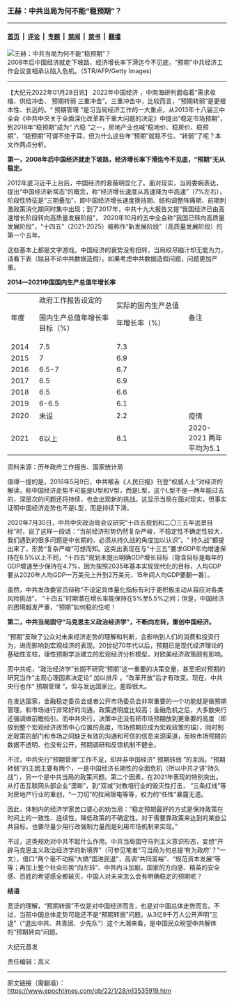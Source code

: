 ### 王赫：中共当局为何不能“稳预期”？

---

#### [首页](../../../..?n13535919) &nbsp;|&nbsp; [评论](../../../../../epoch-comment?n13535919) &nbsp;|&nbsp; [专题](../../../../../epoch-special?n13535919) &nbsp;|&nbsp; [禁闻](../../../../../epoch-news?n13535919) &nbsp;|&nbsp; [禁书](../../../../../books?n13535919) &nbsp;|&nbsp; [翻墙](https://github.com/gfw-breaker/nogfw/blob/master/README.md?n13535919)


<div><img alt="王赫：中共当局为何不能“稳预期”？" class="attachment-djy_600_400 size-djy_600_400 wp-post-image" src="https://i.epochtimes.com/assets/uploads/2022/01/id13535948-GettyImages-1074493240-600x371.jpeg"/>
<div class="caption">
 2008年后中国经济就走下坡路，经济增长率下滑迄今不见底，“预期”中共经济工作会议变相承认陷入危机。（STR/AFP/Getty Images)
</div></div><hr/><div class="post_content" id="artbody" itemprop="articleBody">
 <!-- article content begin -->
 <p>
  【大纪元2022年01月28日讯】
  <ok href="https://www.epochtimes.com/gb/tag/2022%E5%B9%B4%E4%B8%AD%E5%9B%BD%E7%BB%8F%E6%B5%8E.html">
   2022年中国经济
  </ok>
  ，中南海研判面临着“需求收缩、供给冲击、
  <ok href="https://www.epochtimes.com/gb/tag/%E9%A2%84%E6%9C%9F%E8%BD%AC%E5%BC%B1.html">
   预期转弱
  </ok>
  三重冲击”。三重冲击中，比较而言，“预期转弱”是更根本性、长远的。“
  <ok href="https://www.epochtimes.com/gb/tag/%E9%A2%84%E6%9C%9F%E7%AE%A1%E7%90%86.html">
   预期管理
  </ok>
  ”是习当局经济工作的一大重点，从2013年十八届三中全会《中共中央关于全面深化改革若干重大问题的决定》中提出“稳定市场预期”，到2018年“稳预期”成为“
  <ok href="https://www.epochtimes.com/gb/tag/%E5%85%AD%E7%A8%B3.html">
   六稳
  </ok>
  ”之一，房地产业也喊“稳地价、稳房价、稳预期”，“稳预期”可谓不绝于耳，但为什么这些年“预期”就稳不住、“转弱”了呢？本文作两点分析。
 </p>
 <p>
  <strong>
   第一，2008年后中国经济就走下坡路，经济增长率下滑迄今不见底，“预期”无从稳定。
  </strong>
 </p>
 <p>
  2012年底习近平上台后，中国经济的衰蔽明显化了。面对现实，当局委婉表达，提出“中国经济新常态”的概念，称“经济增长速度从高速降为中高速”（7%左右），阶段性特征是“三期叠加”，即中国经济增长速度换挡期、结构调整阵痛期、前期刺激政策消化期同时集中出现；到了2017年，中共十九大报告又提“我国经济已由高速增长阶段转向高质量发展阶段”， 2020年10月的五中全会称“我国已转向高质量发展阶段”，“十四五”（2021-2025）被称作“新发展阶段”（高质量发展阶段）的第一个五年。
 </p>
 <p>
  这些基本上都是文字游戏。中国经济的衰势没有扭转，当局绞尽脑汁却无能为力，请看下表（姑且不论中共数据造假）。如果考虑中共数据造假问题，问题更加严重。
 </p>
 <p>
  <strong>
   2014—2021中国国内生产总值年增长率
  </strong>
 </p>
 <table>
  <tbody>
   <tr>
    <td width="54">
     年度
    </td>
    <td width="236">
     政府工作报告设定的
     <p>
      国内生产总值年增长率目标（%）
     </p>
    </td>
    <td width="217">
     实际的国内生产总值
     <p>
      年增长率（%）
     </p>
    </td>
    <td width="98">
     备注
    </td>
   </tr>
   <tr>
    <td width="54">
     2014
    </td>
    <td width="236">
     7.5
    </td>
    <td width="217">
     7.3
    </td>
    <td width="98">
    </td>
   </tr>
   <tr>
    <td width="54">
     2015
    </td>
    <td width="236">
     7
    </td>
    <td width="217">
     6.9
    </td>
    <td width="98">
    </td>
   </tr>
   <tr>
    <td width="54">
     2016
    </td>
    <td width="236">
     6.5-7
    </td>
    <td width="217">
     6.7
    </td>
    <td width="98">
    </td>
   </tr>
   <tr>
    <td width="54">
     2017
    </td>
    <td width="236">
     6.5
    </td>
    <td width="217">
     6.9
    </td>
    <td width="98">
    </td>
   </tr>
   <tr>
    <td width="54">
     2018
    </td>
    <td width="236">
     6.5
    </td>
    <td width="217">
     6.6
    </td>
    <td width="98">
    </td>
   </tr>
   <tr>
    <td width="54">
     2019
    </td>
    <td width="236">
     6-6.5
    </td>
    <td width="217">
     6.1
    </td>
    <td width="98">
    </td>
   </tr>
   <tr>
    <td width="54">
     2020
    </td>
    <td width="236">
     未设
    </td>
    <td width="217">
     2.2
    </td>
    <td width="98">
     疫情
    </td>
   </tr>
   <tr>
    <td width="54">
     2021
    </td>
    <td width="236">
     6以上
    </td>
    <td width="217">
     8.1
    </td>
    <td width="98">
     2020-2021 两年平均为5.1
    </td>
   </tr>
  </tbody>
 </table>
 <p>
  资料来源：历年政府工作报告、国家统计局
 </p>
 <p>
  值得一提的是，2016年5月9日，中共喉舌《人民日报》刊登“权威人士”对经济的解读，称中国经济走势不可能是U型和V型，而是L型，这个L型不是一两年能过去的，深层次的问题还将持续，也会出现新的挑战。这显示当局在面对现实，但事实证明中国经济走势也不是L型，而是持续下滑。
 </p>
 <p>
  2020年7月30日，中共中央政治局会议研究“十四五规划和二〇三五年远景目标”时，说了这样一段话：“当前经济形势仍然复杂严峻，不稳定性不确定性较大，我们遇到的很多问题是中长期的，必须从持久战的角度加以认识”。“ 持久战”都提出来了，形势“复杂严峻”可想而知。这突出表现在与“十三五”要求GDP年均增速保持在6.5%以上不同，“十四五”规划未提出明确GDP增长目标（隐含目标是每年的GDP增速至少保持在4.7%，因为按照2035年基本实现现代化的目标，人均GDP要从2020年人均GDP一万美元上升到2万美元，15年间人均GDP要翻一番）。
 </p>
 <p>
  虽然，中共发改委官员辩称“不设定具体量化指标有利于更积极主动从容应对各类风险挑战”， “十四五”时期潜在增长率能保持在5%至5.5%之间；但是，中国经济的困境越发严重，“预期”如何稳的住呢！
 </p>
 <p>
  <strong>
   第二，中共当局固守“马克思主义政治经济学”，不断向左转，重创中国经济。
  </strong>
 </p>
 <p>
  “预期”反映了公众对未来经济走势的理解和判断，会影响到人们的消费和投资行为，进而影响到宏观经济的表现。20世纪70年代以后，预期已是现代经济理论的基础性支柱，理性预期学派建立的宏观经济分析模型，对欧美经济政策颇有影响。
 </p>
 <p>
  而中共呢，“政治经济学”长期不研究“预期”这一重要的决策变量，甚至把对预期的研究当作“主观心理因素决定论” 加以排斥 。“改革开放”后才有改变。现在，中共央行也作“
  <ok href="https://www.epochtimes.com/gb/tag/%E9%A2%84%E6%9C%9F%E7%AE%A1%E7%90%86.html">
   预期管理
  </ok>
  ”，但与发达国家比，差距很大。
 </p>
 <p>
  在发达国家，金融稳定委员会或者公开市场委员会非常重要的一个功能就是做预期管理，和市场进行非常好的沟通，政策透明度比较高；金融危机之后，大多数央行还强调做前瞻指引。而中共央行，决策中还没有把市场预期放到更重要的高度（即放到整个宏观经济政策中心位置的高度，市场预期应成为宏观政策的锚），同时制定政策的部门和市场之间缺乏有效的沟通和可信的信息来源渠道，反映市场预期的数据不透明、也没有公开，预期调研和反馈机制不健全。
 </p>
 <p>
  不过，中共央行“预期管理”工作不足，却并非中国经济“
  <ok href="https://www.epochtimes.com/gb/tag/%E9%A2%84%E6%9C%9F%E8%BD%AC%E5%BC%B1.html">
   预期转弱
  </ok>
  ”的主因。“预期转弱”的主因主要有两个，一是中国经济长期性的全面危机（所以中共才讲“持久战”），另一个是中共当局的政策问题。第二个因素，在2021年表现的特别突出。从打击互联网头部企业“垄断”，到“双减”对教培行业的毁灭性打击， “三条红线”等对房地产行业的重创，“一刀切”的拉闸限电等等，权力的“任性”暴露无遗。
 </p>
 <p>
  因此，体制内的经济学家苦口婆心的劝当局：“稳定预期最好的方式是保持政策在时间上的一致性、连续性，降低政策的不确定性。对于需要靠政策来达到的某些公共目标，也要尽量少用行政强制力量而是利用市场机制来实现。”
 </p>
 <p>
  不过，这类规劝对中共不起什么作用。中共当局固守马列主义意识形态，妄想“开辟马克思主义政治经济学的新境界”（可参见笔者“习当局为何总提‘有为政府’？”一文），借口“两个毫不动摇”大搞“国进民退”，高调“共同富裕”、“规范资本发展”等等；再加上整个社会形势“向左转”、中共内斗加剧，国家的方向感、精英的安全感、百姓的希望感全都破灭，中国人对未来怎么会有明确稳定的预期呢？
 </p>
 <p>
  <strong>
   结语
  </strong>
 </p>
 <p>
  宽泛的理解，“预期转弱”不仅是对中国经济而言，也是对中国总体走势而言。不过，当前中国总体走势可能还不是“预期转弱”问题。从3亿9千万人公开声明“三退”（“退出中共、共青团、少先队”）这个大潮来看，是中国民众盼望中共解体的“预期转向”问题。
 </p>
 <p>
  大纪元首发
 </p>
 <p>
  责任编辑：高义
 </p>
 <!-- article content end -->
 <div id="below_article_ad">
 </div>
</div>


---

原文链接（需翻墙）：https://www.epochtimes.com/gb/22/1/28/n13535919.htm